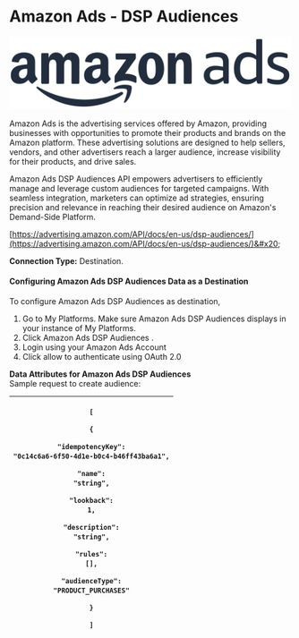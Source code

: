 # Amazon Ads - DSP Audiences

![](<.gitbook/assets/image (30).png>)

Amazon Ads is the advertising services offered by Amazon, providing businesses with opportunities to promote their products and brands on the Amazon platform. These advertising solutions are designed to help sellers, vendors, and other advertisers reach a larger audience, increase visibility for their products, and drive sales.

Amazon Ads DSP Audiences API empowers advertisers to efficiently manage and leverage custom audiences for targeted campaigns. With seamless integration, marketers can optimize ad strategies, ensuring precision and relevance in reaching their desired audience on Amazon's Demand-Side Platform.

[https://advertising.amazon.com/API/docs/en-us/dsp-audiences/](https://advertising.amazon.com/API/docs/en-us/dsp-audiences/)&#x20;

**Connection Type:** Destination.

#### Configuring Amazon Ads DSP Audiences Data as a Destination

To configure Amazon Ads DSP Audiences as destination,

1. Go to My Platforms. Make sure Amazon Ads DSP Audiences displays in your instance of My Platforms.
2. Click  Amazon Ads DSP Audiences .
3. Login using your Amazon Ads Account
4. Click allow to authenticate using OAuth 2.0

**Data Attributes for Amazon Ads DSP Audiences**\
Sample request to create audience:

| <p><code>[</code></p><p><code>{</code></p><p><code>"idempotencyKey": "0c14c6a6-6f50-4d1e-b0c4-b46ff43ba6a1",</code></p><p><code>"name": "string",</code></p><p><code>"lookback": 1,</code></p><p><code>"description": "string",</code></p><p><code>"rules": [],</code></p><p><code>"audienceType": "PRODUCT_PURCHASES"</code></p><p><code>}</code></p><p><code>]</code></p> |
| --------------------------------------------------------------------------------------------------------------------------------------------------------------------------------------------------------------------------------------------------------------------------------------------------------------------------------------------------------------------------- |
